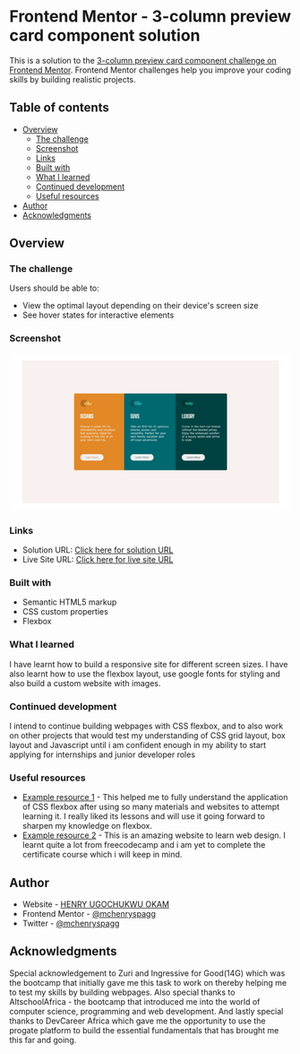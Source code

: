 # Frontend Mentor - 3-column preview card component solution

This is a solution to the [3-column preview card component challenge on Frontend Mentor](https://www.frontendmentor.io/challenges/3column-preview-card-component-pH92eAR2-). Frontend Mentor challenges help you improve your coding skills by building realistic projects. 

## Table of contents

- [Overview](#overview)
  - [The challenge](#the-challenge)
  - [Screenshot](#screenshot)
  - [Links](#links)
  - [Built with](#built-with)
  - [What I learned](#what-i-learned)
  - [Continued development](#continued-development)
  - [Useful resources](#useful-resources)
- [Author](#author)
- [Acknowledgments](#acknowledgments)


## Overview

### The challenge

Users should be able to:

- View the optimal layout depending on their device's screen size
- See hover states for interactive elements

### Screenshot

![](./screenshot.jpeg)

### Links

- Solution URL: [Click here for solution URL](https://github.com/mchenryspagg/Frontend-Mentor-3-column-preview-card-component)
- Live Site URL: [Click here for live site URL](https://mchenryspagg.github.io/Frontend-Mentor-3-column-preview-card-component/)


### Built with

- Semantic HTML5 markup
- CSS custom properties
- Flexbox

### What I learned

I have learnt how to build a responsive site for different screen sizes. I have also learnt how to use the flexbox layout, use google fonts for styling and also build a custom website with images.


### Continued development

I intend to continue building webpages with CSS flexbox, and to also work on other projects that would test my understanding of CSS grid layout, box layout and Javascript until i am confident enough in my ability to start applying for internships and junior developer roles

### Useful resources

- [Example resource 1](https://flexboxfroggy.com/) - This helped me to fully understand the application of CSS flexbox after using so many materials and websites to attempt learning it. I really liked its lessons and will use it going forward to sharpen my knowledge on flexbox.
- [Example resource 2](https://www.freecodecamp.org/learn/responsive-web-design/) - This is an amazing website to learn web design. I learnt quite a lot from freecodecamp and i am yet to complete the certificate course which i will keep in mind.


## Author

- Website - [HENRY UGOCHUKWU OKAM](https://github.com/mchenryspagg)
- Frontend Mentor - [@mchenryspagg](https://www.frontendmentor.io/profile/mchenryspagg)
- Twitter - [@mchenryspagg](https://www.twitter.com/mchenryspagg)


## Acknowledgments

Special acknowledgement to Zuri and Ingressive for Good(14G) which was the bootcamp that initially gave me this task to work on thereby helping me to test my skills by building webpages. Also special thanks to AltschoolAfrica - the bootcamp that introduced me into the world of computer science, programming and web development. And lastly special thanks to DevCareer Africa which gave me the opportunity to use the progate platform to build the essential fundamentals that has brought me this far and going.
